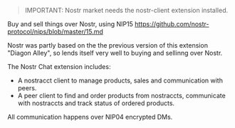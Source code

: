 > IMPORTANT: Nostr market needs the nostr-client extension installed.

Buy and sell things over Nostr, using NIP15 https://github.com/nostr-protocol/nips/blob/master/15.md

Nostr was partly based on the the previous version of this extension "Diagon Alley", so lends itself very well to buying and sellinng over Nostr.

The Nostr Chat extension includes:

- A nostracct client to manage products, sales and communication with peers.
- A peer client to find and order products from nostraccts, communicate with nostraccts and track status of ordered products.

All communication happens over NIP04 encrypted DMs.

